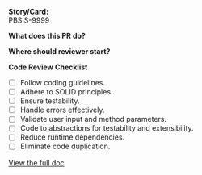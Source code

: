 **Story/Card:**  
PBSIS-9999

**What does this PR do?**  


**Where should reviewer start?**  


**Code Review Checklist**
* [ ] Follow coding guidelines.
* [ ]  Adhere to SOLID principles.
* [ ]  Ensure testability.
* [ ]  Handle errors effectively.
* [ ]  Validate user input and method parameters.
* [ ]  Code to abstractions for testability and extensibility.
* [ ]  Reduce runtime dependencies.
* [ ]  Eliminate code duplication.

[View the full doc](https://frontlinetechnologies.atlassian.net/wiki/spaces/PB/pages/1619296565/Code+Review+Checklist)

